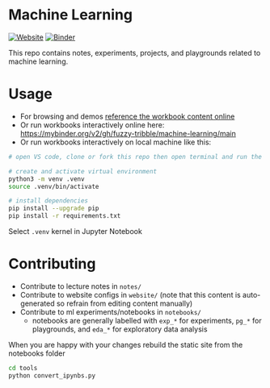 # Machine Learning

[![Website](https://img.shields.io/badge/launch-website-yellow)](https://fuzzy-tribble.github.io/machine-learning/)
[![Binder](https://mybinder.org/badge_logo.svg)](https://mybinder.org/v2/gh/fuzzy-tribble/machine-learning/main)

This repo contains notes, experiments, projects, and playgrounds related to machine learning.

# Usage
- For browsing and demos [reference the workbook content online](https://fuzzy-tribble.github.io/machine-learning)
- Or run workbooks interactively online here: https://mybinder.org/v2/gh/fuzzy-tribble/machine-learning/main
- Or run workbooks interactively on local machine like this:

```bash
# open VS code, clone or fork this repo then open terminal and run the following commands to create a virtual environment and install dependencies then you can run the notebooks locally

# create and activate virtual environment
python3 -m venv .venv
source .venv/bin/activate

# install dependencies
pip install --upgrade pip
pip install -r requirements.txt
```

Select `.venv` kernel in Jupyter Notebook

# Contributing

- Contribute to lecture notes in `notes/`
- Contribute to website configs in `website/` (note that this content is auto-generated so refrain from editing content manually)
- Contribute to ml experiments/notebooks in `notebooks/`
    + notebooks are generally labelled with `exp_*` for experiments, `pg_*` for playgrounds, and `eda_*` for exploratory data analysis

When you are happy with your changes rebuild the static site from the notebooks folder

```bash
cd tools
python convert_ipynbs.py
```